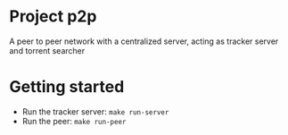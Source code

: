 # Project p2p
A peer to peer network with a centralized server, acting as tracker server and torrent searcher

# Getting started
- Run the tracker server: `make run-server`
- Run the peer: `make run-peer`
